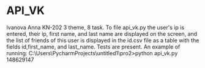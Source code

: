 # API_VK
Ivanova Anna KN-202 3 theme, 8 task. 
To file api_vk.py the user's ip is entered, their ip, first name, and last name are displayed on the screen,
and the list of friends of this user is displayed in the id.csv file as a table with the fields id,first_name, and last_name. 
Tests are present. An example of running: C:\Users\PycharmProjects\untitled1\pro2>python api_vk.py 148629147
